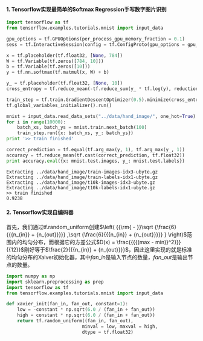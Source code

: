 
#### 1. Tensorflow实现最简单的Softmax Regression手写数字图片识别


```python
import tensorflow as tf
from tensorflow.examples.tutorials.mnist import input_data

gpu_options = tf.GPUOptions(per_process_gpu_memory_fraction = 0.1)
sess = tf.InteractiveSession(config = tf.ConfigProto(gpu_options = gpu_options))

x = tf.placeholder(tf.float32, [None, 784])
W = tf.Variable(tf.zeros([784, 10]))
b = tf.Variable(tf.zeros([10]))
y = tf.nn.softmax(tf.matmul(x, W) + b)

y_ = tf.placeholder(tf.float32, [None, 10])
cross_entropy = tf.reduce_mean(-tf.reduce_sum(y_ * tf.log(y), reduction_indices=[1]))

train_step = tf.train.GradientDescentOptimizer(0.5).minimize(cross_entropy)
tf.global_variables_initializer().run()

mnist = input_data.read_data_sets("../data/hand_image/", one_hot=True)
for i in range(10000):
    batch_xs, batch_ys = mnist.train.next_batch(100)
    train_step.run({x: batch_xs, y_: batch_ys})
print '>> train finished'

correct_prediction = tf.equal(tf.arg_max(y, 1), tf.arg_max(y_, 1))
accuracy = tf.reduce_mean(tf.cast(correct_prediction, tf.float32))
print accuracy.eval({x: mnist.test.images, y_: mnist.test.labels})
```

    Extracting ../data/hand_image/train-images-idx3-ubyte.gz
    Extracting ../data/hand_image/train-labels-idx1-ubyte.gz
    Extracting ../data/hand_image/t10k-images-idx3-ubyte.gz
    Extracting ../data/hand_image/t10k-labels-idx1-ubyte.gz
    >> train finished
    0.9238


#### 2. Tensorflow实现自编码器

首先，我们通过tf.random_uniform创建$\left( {{\rm{ - }}\sqrt {\frac{6}{{{n_{in}} + {n_{out}}}}} ,\sqrt {\frac{6}{{{n_{in}} + {n_{out}}}}} } \right)$范围内的均匀分布，而根据它的方差公式$D(x) = \frac{{{{(max - min)}^2}}}{{12}}$刚好等于$\frac{2}{{{n_{in}} + {n_{out}}}}$，因此这里实现的就是标准的均匀分布的Xaiver初始化器，其中$fan\_in$是输入节点的数量，$fan\_out$是输出节点的数量。


```python
import numpy as np
import sklearn.preprocessing as prep
import tensorflow as tf
from tensorflow.examples.tutorials.mnist import input_data

def xavier_init(fan_in, fan_out, constant=1):
    low = -constant * np.sqrt(6.0 / (fan_in + fan_out))
    high = constant * np.sqrt(6.0 / (fan_in + fan_out))
    return tf.random_uniform((fan_in, fan_out), 
                            minval = low, maxval = high,
                            dtype = tf.float32)
    







```
